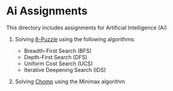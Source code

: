 # Ai Assignments

This directory includes assignments for Artificial Intelligence (Ai)

1. Solving [8-Puzzle](https://www.aiai.ed.ac.uk/~gwickler/eightpuzzle-inf.html) using the following algorithms:
   * Breadth-First Search (BFS)
   * Depth-First Search (DFS)
   * Uniform Cost Search (UCS)
   * Iterative Deepening Search (IDS)

2. Solving [Chomp](https://github.com/safwanakbar86/university_work/blob/main/Ai/assgn_2.jpg) using the Minimax algorithm
